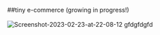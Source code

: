 ##tiny e-commerce (growing in progress!) <br></br>
<img src="https://i.ibb.co/KyXPQdG/Screenshot-2023-02-23-at-22-08-12.png" alt="Screenshot-2023-02-23-at-22-08-12" border="0" />
gfdgfdgfd